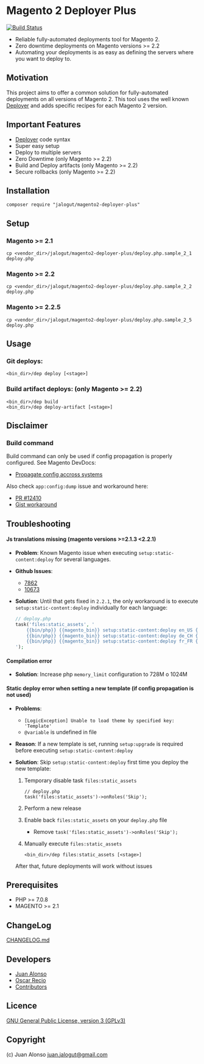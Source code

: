 # Magento 2 Deployer Plus

[![Build Status](https://travis-ci.com/jalogut/magento2-deployer-plus.svg?branch=develop)](https://travis-ci.com/jalogut/magento2-deployer-plus)

* Reliable fully-automated deployments tool for Magento 2.
* Zero downtime deployments on Magento versions >= 2.2
* Automating your deployments is as easy as defining the servers where you want to deploy to.

## Motivation

This project aims to offer a common solution for fully-automated deployments on all versions of Magento 2.
This tool uses the well known [Deployer](https://deployer.org) and adds specific recipes for each Magento 2 version.

## Important Features

* [Deployer](https://deployer.org) code syntax
* Super easy setup
* Deploy to multiple servers
* Zero Downtime (only Magento >= 2.2)
* Build and Deploy artifacts (only Magento >= 2.2)
* Secure rollbacks (only Magento >= 2.2)

## Installation

```
composer require "jalogut/magento2-deployer-plus"
```

## Setup

### Magento >= 2.1

```
cp <vendor_dir>/jalogut/magento2-deployer-plus/deploy.php.sample_2_1 deploy.php
```

### Magento >= 2.2

```
cp <vendor_dir>/jalogut/magento2-deployer-plus/deploy.php.sample_2_2 deploy.php
```

### Magento >= 2.2.5

```
cp <vendor_dir>/jalogut/magento2-deployer-plus/deploy.php.sample_2_5 deploy.php
```

## Usage

### Git deploys:

```
<bin_dir>/dep deploy [<stage>]
```

### Build artifact deploys: (only Magento >= 2.2)

```
<bin_dir>/dep build
<bin_dir>/dep deploy-artifact [<stage>]
```

## Disclaimer

### Build command
Build command can only be used if config propagation is properly configured. See Magento DevDocs:

* [Propagate config accross systems](http://devdocs.magento.com/guides/v2.2/config-guide/cli/config-cli-subcommands-config-mgmt-export.html)

Also check `app:config:dump` issue and workaround here:

* [PR #12410](https://github.com/magento/magento2/pull/12410)
* [Gist workaround](https://gist.github.com/jalogut/d72e0af6e10c502bff90423e66bf07b9)

## Troubleshooting

#### Js translations missing (magento versions >=2.1.3 <2.2.1)

*  **Problem**: Known Magento issue when executing `setup:static-content:deploy` for several languages.

* **Github Issues**:
	* [7862](https://github.com/magento/magento2/issues/7862)
	* [10673](https://github.com/magento/magento2/issues/10673)

* **Solution**: Until that gets fixed in `2.2.1`, the only workaround is to execute `setup:static-content:deploy` individually for each language: 

	```php
	// deploy.php
	task('files:static_assets', '
		{{bin/php}} {{magento_bin}} setup:static-content:deploy en_US {{static_deploy_options}}
		{{bin/php}} {{magento_bin}} setup:static-content:deploy de_CH {{static_deploy_options}}
		{{bin/php}} {{magento_bin}} setup:static-content:deploy fr_FR {{static_deploy_options}}
	');
	```
	
#### Compilation error

* **Solution**: Increase php `memory_limit` configuration to 728M o 1024M

#### Static deploy error when setting a new template (if config propagation is not used)

* **Problems**:
    * `[LogicException] Unable to load theme by specified key: 'Template'`
    * `@variable` is undefined in file
* **Reason**: If a new template is set, running `setup:upgrade` is required before executing `setup:static-content:deploy`
* **Solution**: Skip `setup:static-content:deploy` first time you deploy the new template:

	1. Temporary disable task `files:static_assets`
	
		```
		// deploy.php
		task('files:static_assets')->onRoles('Skip');
		```
	
	2. Perform a new release
	3. Enable back `files:static_assets` on your `deploy.php` file

		* Remove `task('files:static_assets')->onRoles('Skip');`
		
	4. Manually execute `files:static_assets`
	
		```
		<bin_dir>/dep files:static_assets [<stage>]
		```	
	    
    After that, future deployments will work without issues

## Prerequisites

- PHP >= 7.0.8
- MAGENTO >= 2.1

## ChangeLog

[CHANGELOG.md](CHANGELOG.md)

## Developers

* [Juan Alonso](https://github.com/jalogut)
* [Oscar Recio](https://github.com/osrecio)
* [Contributors](https://github.com/jalogut/magento2-deployer-plus/graphs/contributors)

Licence
-------
[GNU General Public License, version 3 (GPLv3)](http://opensource.org/licenses/gpl-3.0)

Copyright
---------
(c) Juan Alonso <juan.jalogut@gmail.com>
